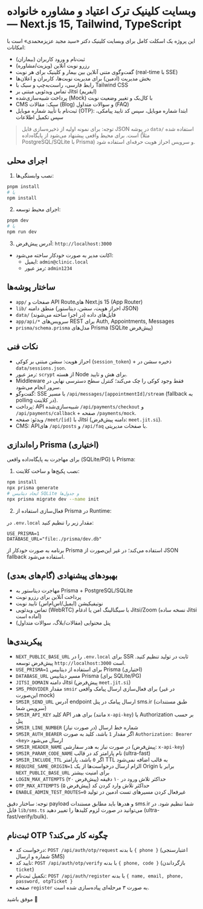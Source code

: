 # وبسایت کلینیک ترک اعتیاد و مشاوره خانواده — Next.js 15, Tailwind, TypeScript

این پروژه یک اسکلت کامل برای وبسایت کلینیک دکتر «سید مجید عزیزمحمدی» است با امکانات:

- ثبت‌نام و ورود کاربران (بیماران)
- رزرو نوبت آنلاین (ویزیت/مشاوره)
- گفت‌وگوی متنی آنلاین بین بیمار و کلینیک برای هر نوبت (real-time با SSE)
- بخش مدیریت (ادمین) برای مدیریت نوبت‌ها، کاربران و اعلان‌ها
- رابط فارسی، راست‌به‌چپ و سبک با Tailwind CSS
- تماس ویدئویی مبتنی بر Jitsi (ایفریم)
- پرداخت شبیه‌سازی‌شده (Mock) با کال‌بک و تغییر وضعیت نوبت
- CMS سبک: مقالات (Blog) و سوالات متداول (FAQ)
- ثبت‌نام با تأیید شماره موبایل (OTP): ابتدا شماره موبایل، سپس کد تایید پیامکی، سپس تکمیل اطلاعات

> توجه: برای نمونه اولیه از ذخیره‌سازی فایل JSON در پوشه `data/` استفاده شده است. برای محیط واقعی پیشنهاد می‌شود از پایگاه‌داده (مثلاً PostgreSQL/SQLite با Prisma) و سرویس احراز هویت حرفه‌ای استفاده شود.

## اجرای محلی

1) نصب وابستگی‌ها:

```bash
pnpm install
# یا
npm install
```

2) اجرای محیط توسعه:

```bash
pnpm dev
# یا
npm run dev
```

3) آدرس پیش‌فرض: `http://localhost:3000`

- اکانت مدیر به صورت خودکار ساخته می‌شود:
  - ایمیل: `admin@clinic.local`
  - رمز عبور: `admin1234`

## ساختار پوشه‌ها

- `app/` صفحات و API Routeهای Next.js 15 (App Router)
- `lib/` منطق دامنه (احراز هویت، سشن، دیتاستور JSON)
- `data/` فایل‌های داده (در اجرا ساخته می‌شوند)
- `app/api/*` سرویس‌های REST برای Auth, Appointments, Messages
- `prisma/schema.prisma` مدل‌های Prisma (SQLite پیش‌فرض)

## نکات فنی

- احراز هویت: سشن مبتنی بر کوکی (`session_token`) + ذخیره سشن در `data/sessions.json`.
- رمز عبور: `scrypt` از هسته Node برای هش و تایید.
- Middleware فقط وجود کوکی را چک می‌کند؛ کنترل سطح دسترسی نهایی در سرور انجام می‌شود.
- گفت‌وگو: SSE با مسیر `/api/messages/[appointmentId]/stream` (fallback به polling در کلاینت).
- پرداخت: API شبیه‌سازی‌شده `/api/payments/checkout` و `/api/payments/callback` + صفحه `/payments/mock`.
- ویدئو: صفحه `/meet/[id]` با Jitsi (دامنه پیش‌فرض: `meet.jit.si`).
- CMS: APIهای `/api/posts` و `/api/faq` با صفحات مدیریتی.

## راه‌اندازی Prisma (اختیاری)

برای مهاجرت به پایگاه‌داده واقعی (SQLite/PG) با Prisma:

1) نصب پکیج‌ها و ساخت کلاینت:

```bash
npm install
npx prisma generate
# ایجاد دیتابیس SQLite و جدول‌ها
npx prisma migrate dev --name init
```

2) فعال‌سازی استفاده از Prisma در Runtime:

در `.env.local` مقدار زیر را تنظیم کنید:

```
USE_PRISMA=1
DATABASE_URL="file:./prisma/dev.db"
```

برنامه به صورت خودکار از Prisma استفاده می‌کند؛ در غیر این‌صورت از JSON fallback استفاده می‌شود.

## بهبودهای پیشنهادی (گام‌های بعدی)

- مهاجرت دیتاستور به Prisma + PostgreSQL/SQLite
- پرداخت آنلاین برای رزرو نوبت
- نوتیفیکیشن (ایمیل/اس‌ام‌اس) تایید نوبت
- تماس ویدئویی (WebRTC) با سیگنالینگ امن یا ادغام Jitsi/Zoom (نسخه ساده Jitsi آماده است)
- پنل محتوایی (مقالات/بلاگ، سوالات متداول)

## پیکربندی‌ها

- `NEXT_PUBLIC_BASE_URL` را در `.env.local` برای SSR ثابت در تولید تنظیم کنید. پیش‌فرض توسعه `http://localhost:3000` است.
- `USE_PRISMA=1` برای استفاده از دیتابیس Prisma (اختیاری)
- `DATABASE_URL` مسیر دیتابیس Prisma (برای SQLite/PG)
- `JITSI_DOMAIN` دامنه Jitsi (پیش‌فرض `meet.jit.si`)
- `SMS_PROVIDER` مقدار `smsir` برای فعال‌سازی ارسال پیامک واقعی (در غیر این‌صورت mock)
- `SMSIR_SEND_URL` آدرس endpoint ارسال پیامک در پنل sms.ir (طبق مستندات سرویس شما)
- `SMSIR_API_KEY` کلید API برای هدر (مانند `x-api-key`) یا Authorization بر حسب پنل
- `SMSIR_LINE_NUMBER` شماره خط ارسال (در صورت نیاز)
- `SMSIR_AUTH_BEARER` اگر مقدار `1` باشد، کلید به صورت `Authorization: Bearer <key>` ارسال می‌شود
- `SMSIR_HEADER_NAME` در صورت نیاز به هدر سفارشی (پیش‌فرض: `x-api-key`)
- `SMSIR_PARAM_CODE_NAME` نام پارامتر کد در قالب (ultra-fast)
- `SMSIR_INCLUDE_TTL` اگر `0` باشد، پارامتر TTL به قالب اضافه نمی‌شود
- `REQUIRE_SAME_ORIGIN=1` الزام ارسال درخواست‌ها از یک Origin برابر با `NEXT_PUBLIC_BASE_URL` برای امنیت بیشتر
- `LOGIN_MAX_ATTEMPTS` حداکثر تلاش ورود در ۱۰ دقیقه (پیش‌فرض ۲۰)
- `OTP_MAX_ATTEMPTS` حداکثر تلاش وارد کردن کد (پیش‌فرض ۵)
- `ENABLE_ADMIN_TEST_ROUTES=0` غیرفعال کردن مسیرهای تست ادمین در تولید

توجه: ساختار دقیق payload و هدرها باید مطابق مستندات sms.ir شما تنظیم شود. در فایل `lib/sms.ts` می‌توانید در صورت لزوم کلیدها را تغییر دهید (ultra-fast/verify/bulk).

## ثبت‌نام OTP چگونه کار می‌کند؟

- درخواست کد: `POST /api/auth/otp/request` با بدنه `{ phone }` (اعتبارسنجی شماره و ارسال SMS)
- تایید کد: `POST /api/auth/otp/verify` با بدنه `{ phone, code }` (بازگرداندن `ticket`)
- تکمیل ثبت‌نام: `POST /api/auth/register` با بدنه `{ name, email, phone, password, otpTicket }`
- صفحه `register` به صورت ۳ مرحله‌ای پیاده‌سازی شده است.

موفق باشید 🌱
